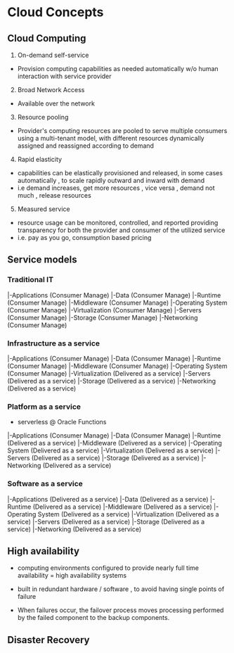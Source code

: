
# Cloud Concepts

## Cloud Computing

1. On-demand self-service
  * Provision computing capabilities as needed automatically w/o human interaction with service provider

2. Broad Network Access
  * Available over the network

3. Resource pooling
  * Provider's computing resources are pooled to serve multiple consumers using a multi-tenant model, with different resources
  dynamically assigned and reassigned according to demand 

4. Rapid elasticity 
  * capabilities can be elastically provisioned and released, in some cases automatically , to scale rapidly 
  outward and inward with demand 
  * i.e demand increases, get more resources , vice versa , demand not much , release resources 
  
5. Measured service 
  * resource usage can be monitored, controlled, and reported providing transparency for both the provider and 
    consumer of the utilized service 
  * i.e. pay as you go, consumption based pricing 
  
## Service models 

### Traditional IT

|-Applications (Consumer Manage)
|-Data (Consumer Manage)
|-Runtime (Consumer Manage)
|-Middleware (Consumer Manage)
|-Operating System (Consumer Manage)
|-Virtualization (Consumer Manage)
|-Servers (Consumer Manage)
|-Storage (Consumer Manage)
|-Networking (Consumer Manage)

### Infrastructure as a service 

|-Applications (Consumer Manage)
|-Data (Consumer Manage)
|-Runtime (Consumer Manage)
|-Middleware (Consumer Manage)
|-Operating System (Consumer Manage) 
|-Virtualization (Delivered as a service)
|-Servers (Delivered as a service)
|-Storage (Delivered as a service)
|-Networking (Delivered as a service)

  ### Platform as a service
  * serverless @ Oracle Functions 
  
|-Applications (Consumer Manage)
|-Data (Consumer Manage)
|-Runtime (Delivered as a service)
|-Middleware (Delivered as a service)
|-Operating System (Delivered as a service)
|-Virtualization (Delivered as a service)
|-Servers (Delivered as a service)
|-Storage (Delivered as a service)
|-Networking (Delivered as a service)

### Software as a service 

|-Applications (Delivered as a service)
|-Data (Delivered as a service)
|-Runtime (Delivered as a service)
|-Middleware (Delivered as a service)
|-Operating System (Delivered as a service)
|-Virtualization (Delivered as a service)
|-Servers (Delivered as a service)
|-Storage (Delivered as a service)
|-Networking (Delivered as a service)

## High availability 

* computing environments configured to provide nearly full time availability = high availability systems 

* built in redundant hardware / software , to avoid having single points of failure 

* When failures occur, the failover process moves processing performed by the failed component to the backup components.

## Disaster Recovery 





